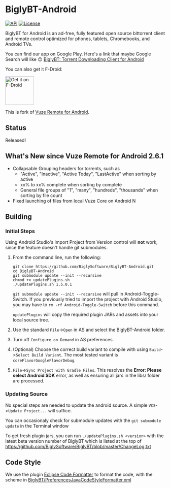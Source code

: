 # BiglyBT-Android

[![API](https://img.shields.io/badge/API-15%2B-blue.svg?style=flat)](https://android-arsenal.com/api?level=15)
[![License](https://img.shields.io/badge/license-GPL2+-blue.svg)](NOTICE)

BiglyBT for Android is an ad-free, fully featured open source bittorrent client and remote control optimized for phones, tablets, Chromebooks, and Android TVs.

You can find our app on Google Play.  Here's a link that maybe Google Search will like :wink: [BiglyBT: Torrent Downloading Client for Android](https://play.google.com/store/apps/details?id=com.biglybt.android.client) 

You can also get it F-Droid:

<a href="https://f-droid.org/packages/com.biglybt.android.client/" target="_blank">
<img src="https://f-droid.org/badge/get-it-on.png" alt="Get it on F-Droid" height="90"/></a>

This is fork of [Vuze Remote for Android](https://svn.vuze.com/public/android/remote/trunk/VuzeRemoteProject/).


## Status

Released!


## What's New since Vuze Remote for Android 2.6.1

* Collapsable Grouping headers for torrents, such as 
  * "Active", "Inactive", "Active Today", "LastActive" when sorting by active
  * xx% to xx% complete when sorting by complete
  * General file groups of "1", "many", "hundreds", "thousands" when sorting by file count
* Fixed launching of files from local Vuze Core on Android N


## Building

### Initial Steps

Using Android Studio's Import Project from Version control will **not** work, since the feature doesn't handle git submodules.

1. From the command line, run the following:

    ```
    git clone https://github.com/BiglySoftware/BiglyBT-Android.git
    cd BiglyBT-Android
    git submodule update --init --recursive
    chmod +x updatePlugins.sh
    ./updatePlugins.sh 1.5.0.1
    ```

    `git submodule update --init --recursive` will pull in Android-Toggle-Switch. If you previously tried to import the project with Android Studio, you may have to `rm -rf Android-Toggle-Switch` before this command.

    `updatePlugins` will copy the required plugin JARs and assets into your local source tree.

2. Use the standard `File`->`Open` in AS and select the BiglyBT-Android folder.

3. Turn off `Configure on Demand` in AS preferences.

4. (Optional) Choose the correct build variant to compile with using `Build`->`Select Build Variant`.  The most tested variant is `coreFlavorGoogleFlavorDebug`.

5. `File`->`Sync Project with Gradle Files`. This resolves the **Error: Please select Android SDK** error, as well as ensuring all jars in the libs/ folder are processed.

### Updating Source

No special steps are needed to update the android source.  A simple `VCS`->`Update Project...` will suffice.

You can occasionaly check for submodule updates with the `git submodule update` in the Terminal window

To get fresh plugin jars, you can run `./updatePlugins.sh <version>` with the latest beta version number of BiglyBT which is listed at the top of https://github.com/BiglySoftware/BiglyBT/blob/master/ChangeLog.txt

## Code Style

We use the plugin [Eclipse Code Formatter](https://plugins.jetbrains.com/plugin/6546-eclipse-code-formatter) to format the code, with the scheme in [BiglyBT/PreferencesJavaCodeStyleFormatter.xml](BiglyBT/PreferencesJavaCodeStyleFormatter.xml)
